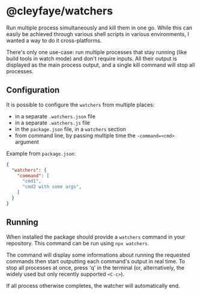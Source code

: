 # @cleyfaye/watchers

Run multiple process simultaneously and kill them in one go.
While this can easily be achieved through various shell scripts in various
environments, I wanted a way to do it cross-platforms.

There's only one use-case: run multiple processes that stay running (like
build tools in watch mode) and don't require inputs. All their output is
displayed as the main process output, and a single kill command will stop all
processes.

## Configuration

It is possible to configure the `watchers` from multiple places:

 - in a separate `.watchers.json` file
 - in a separate `.watchers.js` file
 - in the `package.json` file, in a `watchers` section
 - from command line, by passing multiple time the `-command=<cmd>` argument

Example from `package.json`:

```JSON
{
  "watchers": {
    "command": [
      "cmd1",
      "cmd2 with some args",
    ]
  }
}
```

## Running

When installed the package should provide a `watchers` command in your
repository.
This command can be run using `npx watchers`.

The command will display some informations about running the requested commands
then start outputting each command's output in real time.
To stop all processes at once, press 'q' in the terminal (or, alternatively, the widely used but
only recently supported `<C-c>`).

If all process otherwise completes, the watcher will automatically end.
